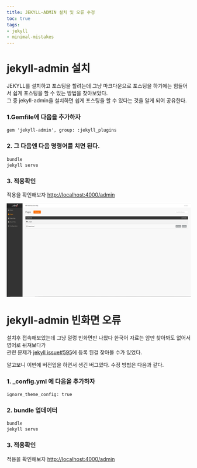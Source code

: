 ```yaml
---
title: JEKYLL-ADMIN 설치 및 오류 수정
toc: true
tags:
- jekyll
- minimal-mistakes
---
```


# jekyll-admin 설치
JEKYLL를 설치하고 포스팅을 할려는데 그냥 마크다운으로 포스팅을 하기에는 힘들어서 쉽게 포스팅을 할 수 있는 방법을 찾아보았다.   
그 중 jekyll-admin을 설치하면 쉽게 포스팅을 할 수 있다는 것을 알게 되어 공유한다.

### 1.Gemfile에 다음을 추가하자
```
gem 'jekyll-admin', group: :jekyll_plugins
```
### 2. 그 다음엔 다음 명령어를 치면 된다.
```
bundle
jekyll serve
```

### 3. 적용확인
적용을 확인해보자 [http://localhost:4000/admin](http://localhost:4000/admin)

![](/assets/images/jekyll-admin.PNG)

# jekyll-admin 빈화면 오류
설치후 접속해보았는데 그냥 덜렁 빈화면만 나왔다 한국어 자료는 암만 찾아봐도 없어서 영어로 뒤져보다가  
관련 문제가 [jekyll issue#595](https://github.com/jekyll/jekyll-admin/issues/595)에 등록 된걸 찾아볼 수가 있었다.

알고보니 이번에 버전업을 하면서 생긴 버그였다.  수정 방법은 다음과 같다.

### 1. _config.yml 에 다음을 추가하자

```
ignore_theme_config: true
```
### 2. bundle 업데이터
```
bundle
jekyll serve
```

### 3. 적용확인
적용을 확인해보자 [http://localhost:4000/admin](http://localhost:4000/admin)
